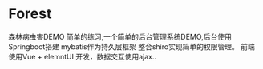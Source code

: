 # Forest
森林病虫害DEMO
简单的练习,一个简单的后台管理系统DEMO,后台使用Springboot搭建 mybatis作为持久层框架 整合shiro实现简单的权限管理。
前端使用Vue + elemntUI 开发，数据交互使用ajax..
